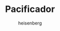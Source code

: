 ---
layout: post
author: heisenberg
category: Séries
post_date: '2022-04-15T17:27:05.389Z'
post_modified: '2022-04-15T17:27:05.389Z'
title: Pacificador
description: 'A série explorará as origens do Pacificador, um homem que acredita na paz a qualquer custo - não importa quantas pessoas ele tenha que matar para obtê-la.'
poster_path: /uEN0BR0nz9GB5dCmBuxsxC7cd7n.jpg
tmdb_id: 110492
imdb_id: tt13146488
runtime: 46
release_date: '2022-01-13'
genres:
  - Ação
  - Comédia
  - Drama
  - Ficção científica
casts:
  - John Cena
  - Danielle Brooks
  - Freddie Stroma
  - Chukwudi Iwuji
  - Jennifer Holland
  - Steve Agee
crews:
  - James Gunn
trailer: aRHeECoV8Vk
certification: 16
adult: false
vote_average: 8.5
vote_count: 1571
qualitys:
  - 1080p
  - 720p
audios:
  - Dual Áudio
  - Português
  - Inglês
extensions:
  - mkv
  - mp4
---